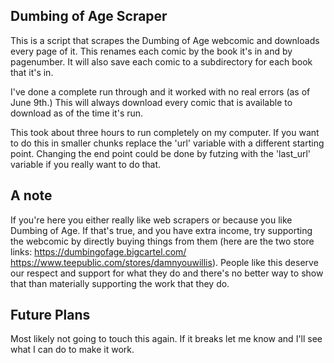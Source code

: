 ## Dumbing of Age Scraper

This is a script that scrapes the Dumbing of Age webcomic and downloads every page of it. This renames each comic by the book it's in and by pagenumber. It will also save each comic to a subdirectory for each book that it's in. 

I've done a complete run through and it worked with no real errors (as of June 9th.) This will always download every comic that is available to download as of the time it's run.

This took about three hours to run completely on my computer. If you want to do this in smaller chunks replace the 'url' variable with a different starting point. Changing the end point could be done by futzing with the 'last_url' variable if you really want to do that.

## A note 

If you're here you either really like web scrapers or because you like Dumbing of Age. If that's true, and you have extra income, try supporting the webcomic by directly buying things from them (here are the two store links: https://dumbingofage.bigcartel.com/  https://www.teepublic.com/stores/damnyouwillis).  People like this deserve our respect and support for what they do and there's no better way to show that than materially supporting the work that they do. 

## Future Plans

Most likely not going to touch this again.  If it breaks let me know and I'll see what I can do to make it work.